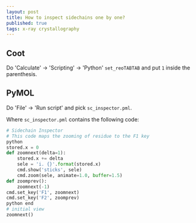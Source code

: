 ```yaml
---
layout: post
title: How to inspect sidechains one by one?
published: true
tags: x-ray crystallography
---
```


## Coot

Do 'Calculate' -> 'Scripting' -> 'Python' `set_reoTABTAB` and put `1` inside the parenthesis.

## PyMOL

Do 'File' -> 'Run script' and pick `sc_inspector.pml`.

Where `sc_inspector.pml` contains the following code:

```python
# Sidechain Inspector
# This code maps the zooming of residue to the F1 key
python
stored.x = 0
def zoomnext(delta=1):
    stored.x += delta
    sele = 'i. {}'.format(stored.x)
    cmd.show('sticks', sele)
    cmd.zoom(sele, animate=1.0, buffer=1.5)
def zoomprev():
    zoomnext(-1)
cmd.set_key('F1', zoomnext)
cmd.set_key('F2', zoomprev)
python end
# initial view
zoomnext()
```
